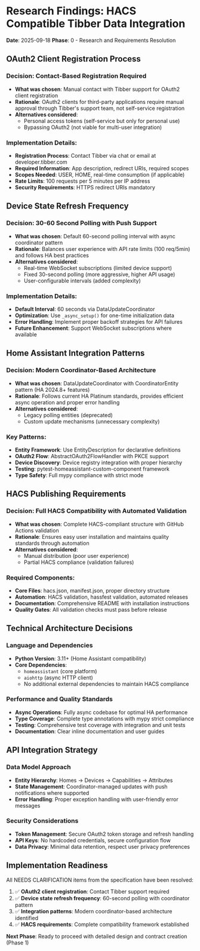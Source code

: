 # Research Findings: HACS Compatible Tibber Data Integration

**Date**: 2025-09-18
**Phase**: 0 - Research and Requirements Resolution

## OAuth2 Client Registration Process

### Decision: Contact-Based Registration Required
- **What was chosen**: Manual contact with Tibber support for OAuth2 client registration
- **Rationale**: OAuth2 clients for third-party applications require manual approval through Tibber's support team, not self-service registration
- **Alternatives considered**:
  - Personal access tokens (self-service but only for personal use)
  - Bypassing OAuth2 (not viable for multi-user integration)

### Implementation Details:
- **Registration Process**: Contact Tibber via chat or email at developer.tibber.com
- **Required Information**: App description, redirect URIs, required scopes
- **Scopes Needed**: USER, HOME, real-time consumption (if applicable)
- **Rate Limits**: 100 requests per 5 minutes per IP address
- **Security Requirements**: HTTPS redirect URIs mandatory

## Device State Refresh Frequency

### Decision: 30-60 Second Polling with Push Support
- **What was chosen**: Default 60-second polling interval with async coordinator pattern
- **Rationale**: Balances user experience with API rate limits (100 req/5min) and follows HA best practices
- **Alternatives considered**:
  - Real-time WebSocket subscriptions (limited device support)
  - Fixed 30-second polling (more aggressive, higher API usage)
  - User-configurable intervals (added complexity)

### Implementation Details:
- **Default Interval**: 60 seconds via DataUpdateCoordinator
- **Optimization**: Use `_async_setup()` for one-time initialization data
- **Error Handling**: Implement proper backoff strategies for API failures
- **Future Enhancement**: Support WebSocket subscriptions where available

## Home Assistant Integration Patterns

### Decision: Modern Coordinator-Based Architecture
- **What was chosen**: DataUpdateCoordinator with CoordinatorEntity pattern (HA 2024.8+ features)
- **Rationale**: Follows current HA Platinum standards, provides efficient async operation and proper error handling
- **Alternatives considered**:
  - Legacy polling entities (deprecated)
  - Custom update mechanisms (unnecessary complexity)

### Key Patterns:
- **Entity Framework**: Use EntityDescription for declarative definitions
- **OAuth2 Flow**: AbstractOAuth2FlowHandler with PKCE support
- **Device Discovery**: Device registry integration with proper hierarchy
- **Testing**: pytest-homeassistant-custom-component framework
- **Type Safety**: Full mypy compliance with strict mode

## HACS Publishing Requirements

### Decision: Full HACS Compatibility with Automated Validation
- **What was chosen**: Complete HACS-compliant structure with GitHub Actions validation
- **Rationale**: Ensures easy user installation and maintains quality standards through automation
- **Alternatives considered**:
  - Manual distribution (poor user experience)
  - Partial HACS compliance (validation failures)

### Required Components:
- **Core Files**: hacs.json, manifest.json, proper directory structure
- **Automation**: HACS validation, hassfest validation, automated releases
- **Documentation**: Comprehensive README with installation instructions
- **Quality Gates**: All validation checks must pass before release

## Technical Architecture Decisions

### Language and Dependencies
- **Python Version**: 3.11+ (Home Assistant compatibility)
- **Core Dependencies**:
  - `homeassistant` (core platform)
  - `aiohttp` (async HTTP client)
  - No additional external dependencies to maintain HACS compliance

### Performance and Quality Standards
- **Async Operations**: Fully async codebase for optimal HA performance
- **Type Coverage**: Complete type annotations with mypy strict compliance
- **Testing**: Comprehensive test coverage with integration and unit tests
- **Documentation**: Clear inline documentation and user guides

## API Integration Strategy

### Data Model Approach
- **Entity Hierarchy**: Homes → Devices → Capabilities → Attributes
- **State Management**: Coordinator-managed updates with push notifications where supported
- **Error Handling**: Proper exception handling with user-friendly error messages

### Security Considerations
- **Token Management**: Secure OAuth2 token storage and refresh handling
- **API Keys**: No hardcoded credentials, secure configuration flow
- **Data Privacy**: Minimal data retention, respect user privacy preferences

## Implementation Readiness

All NEEDS CLARIFICATION items from the specification have been resolved:

1. ✅ **OAuth2 client registration**: Contact Tibber support required
2. ✅ **Device state refresh frequency**: 60-second polling with coordinator pattern
3. ✅ **Integration patterns**: Modern coordinator-based architecture identified
4. ✅ **HACS requirements**: Complete compatibility framework established

**Next Phase**: Ready to proceed with detailed design and contract creation (Phase 1)